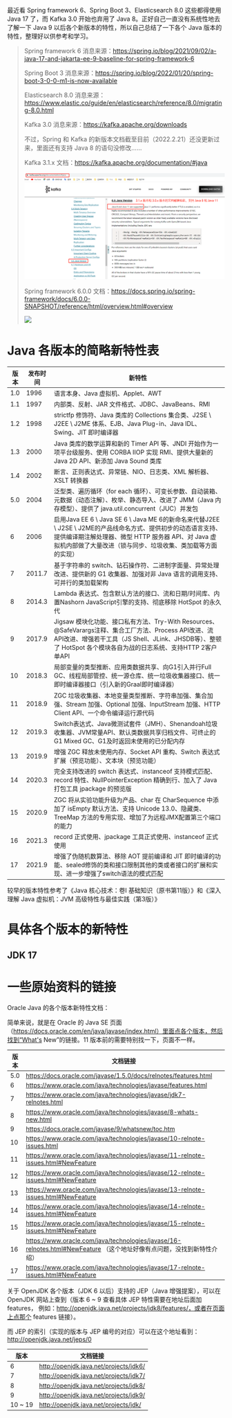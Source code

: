 最近看 Spring framework 6、Spring Boot 3、Elasticsearch 8.0 这些都得使用 Java 17 了，而 Kafka 3.0 开始也弃用了 Java 8。正好自己一直没有系统性地去了解一下 Java 9 以后各个新版本的特性，所以自己总结了一下各个 Java 版本的特性，整理好以供参考和学习。

> Spring framework 6 消息来源：https://spring.io/blog/2021/09/02/a-java-17-and-jakarta-ee-9-baseline-for-spring-framework-6
>
> Spring Boot 3 消息来源：https://spring.io/blog/2022/01/20/spring-boot-3-0-0-m1-is-now-available
>
> Elasticsearch 8.0 消息来源：https://www.elastic.co/guide/en/elasticsearch/reference/8.0/migrating-8.0.html
>
> Kafka 3.0 消息来源：https://kafka.apache.org/downloads
>
> 
>
> 不过，Spring 和 Kafka 的新版本文档截至目前（2022.2.21）还没更新过来，里面还有支持 Java 8 的语句没修改……
>
> Kafka 3.1.x 文档：https://kafka.apache.org/documentation/#java
>
> ![Java各版本_kafka文档](.\图片\Java各版本_kafka文档.png)
>
> Spring framework 6.0.0 文档：https://docs.spring.io/spring-framework/docs/6.0.0-SNAPSHOT/reference/html/overview.html#overview
>
> ![](C:\Users\zhuxi\IdeaProjects\BlogBackup\技术文章\图片\Java各版本_spring6文档.png)



# Java 各版本的简略新特性表

| 版本 | 发布时间 | 新特性                                                       |
| ---- | -------- | ------------------------------------------------------------ |
| 1.0  | 1996     | 语言本身、Java 虚拟机、Applet、AWT                           |
| 1.1  | 1997     | 内部类、反射、JAR 文件格式、JDBC、JavaBeans、RMI             |
| 1.2  | 1998     | strictfp 修饰符、Java 类库的 Collections 集合类、J2SE \ J2EE \ J2ME 体系、EJB、Java Plug-in、Java IDL、Swing、JIT 即时编译器 |
| 1.3  | 2000     | Java 类库的数学运算和新的 Timer API 等、JNDI 开始作为一项平台级服务、使用 CORBA IIOP 实现 RMI、提供大量新的 Java 2D API、新添加 Java Sound 类库 |
| 1.4  | 2002     | 断言、正则表达式、异常链、NIO、日志类、XML 解析器、XSLT 转换器 |
| 5.0  | 2004     | 泛型类、遍历循环（for each 循环）、可变长参数、自动装箱、元数据（动态注解）、枚举、静态导入、改进了 JMM（Java 内存模型）、提供了 java.util.concurrent（JUC）并发包 |
| 6    | 2006     | 启用Java EE 6 \ Java SE 6 \ Java ME 6的新命名来代替J2EE \ J2SE \ J2ME的产品线命名方式、提供初步的动态语言支持、提供编译期注解处理器、微型 HTTP 服务器 API、对 Java 虚拟机内部做了大量改进（锁与同步、垃圾收集、类加载等方面的实现） |
| 7    | 2011.7   | 基于字符串的 switch、钻石操作符、二进制字面量、异常处理改进、提供新的 G1 收集器、加强对非 Java 语言的调用支持、可并行的类加载架构 |
| 8    | 2014.3   | Lambda 表达式、包含默认方法的接口、流和日期/时间库、内置Nashorn JavaScript引擎的支持、彻底移除 HotSpot 的永久代 |
| 9    | 2017.9   | Jigsaw 模块化功能、接口私有方法、Try-With Resources、@SafeVarargs注释、集合工厂方法、Process API改进、流API改进、增强若干工具（JS Shell、JLink、JHSDB等）、整顿了 HotSpot 各个模块各自为战的日志系统、支持HTTP 2客户单API |
| 10   | 2018.3   | 局部变量的类型推断、应用类数据共享、向G1引入并行Full GC、线程局部管控、统一源仓库、统一垃圾收集器接口、统一即时编译器接口（引入新的Graal即时编译器） |
| 11   | 2018.9   | ZGC 垃圾收集器、本地变量类型推断、字符串加强、集合加强、Stream 加强、Optional 加强、InputStream 加强、HTTP Client API、一个命令编译运行源代码 |
| 12   | 2019.3   | Switch表达式、Java微测试套件（JMH）、Shenandoah垃圾收集器、JVM常量API、默认类数据共享归档文件、可终止的G1 Mixed GC、G1及时返回未使用的已分配内存 |
| 13   | 2019.9   | 增强 ZGC 释放未使用内存、Socket API 重构、Switch 表达式扩展（预览功能）、文本块（预览功能） |
| 14   | 2020.3   | 完全支持改进的 switch 表达式、instanceof 支持模式匹配、record 特性、NullPointerException 精确到行、加入了 Java 打包工具 jpackage 的预览版 |
| 15   | 2020.9   | ZGC 将从实验功能升级为产品、char 在 CharSequence 中添加了 isEmpty 默认方法、支持 Unicode 13.0、隐藏类、TreeMap 方法的专用实现、增加了为远程JMX配置第三个端口的能力 |
| 16   | 2021.3   | record 正式使用、jpackage 工具正式使用、instanceof 正式使用  |
| 17   | 2021.9   | 增强了伪随机数算法、移除 AOT 提前编译和 JIT 即时编译的功能、sealed修饰的类和接口限制其他的类或者接口的扩展和实现、进一步增强了switch语法的模式匹配 |

较早的版本特性参考了《Java 核心技术：卷I 基础知识（原书第11版）》和《深入理解 Java 虚拟机：JVM 高级特性与最佳实践（第3版）》

# 具体各个版本的新特性

## JDK 17



# 一些原始资料的链接

Oracle Java 的各个版本新特性文档：

简单来说，就是在 Oracle 的 Java SE 页面（https://docs.oracle.com/en/java/javase/index.html）里面点各个版本，然后找到“What's New”的链接。11 版本前的需要特别找一下，页面不一样。

| 版本 | 文档链接                                                     |
| ---- | ------------------------------------------------------------ |
| 5.0  | https://docs.oracle.com/javase/1.5.0/docs/relnotes/features.html |
| 6    | https://www.oracle.com/java/technologies/javase/features.html |
| 7    | https://www.oracle.com/java/technologies/javase/jdk7-relnotes.html |
| 8    | https://www.oracle.com/java/technologies/javase/8-whats-new.html |
| 9    | https://docs.oracle.com/javase/9/whatsnew/toc.htm            |
| 10   | https://www.oracle.com/java/technologies/javase/10-relnote-issues.html |
| 11   | https://www.oracle.com/java/technologies/javase/11-relnote-issues.html#NewFeature |
| 12   | https://www.oracle.com/java/technologies/javase/12-relnote-issues.html#NewFeature |
| 13   | https://www.oracle.com/java/technologies/javase/13-relnote-issues.html#NewFeature |
| 14   | https://www.oracle.com/java/technologies/javase/14-relnote-issues.html#NewFeature |
| 15   | https://www.oracle.com/java/technologies/javase/15-relnote-issues.html#NewFeature |
| 16   | https://www.oracle.com/java/technologies/javase/16-relnotes.html#NewFeature （这个地址好像有点问题，没找到新特性介绍） |
| 17   | https://www.oracle.com/java/technologies/javase/17-relnote-issues.html#NewFeature |

关于 OpenJDK  各个版本（JDK 6 以后）支持的 JEP（Java 增强提案），可以在 OpenJDK 网站上查到（版本 6 ~ 9 查看具体 JEP 特性需要在地址后面加features， 例如：http://openjdk.java.net/projects/jdk8/features/，或者在页面上点那个 features 链接）。

而 JEP 的索引（实现的版本与 JEP 编号的对应）可以在这个地址看到：http://openjdk.java.net/jeps/0

| 版本    | 文档链接                               |
| ------- | -------------------------------------- |
| 6       | http://openjdk.java.net/projects/jdk6/ |
| 7       | http://openjdk.java.net/projects/jdk7/ |
| 8       | http://openjdk.java.net/projects/jdk8/ |
| 9       | http://openjdk.java.net/projects/jdk9/ |
| 10 ~ 19 | http://openjdk.java.net/projects/jdk/  |

